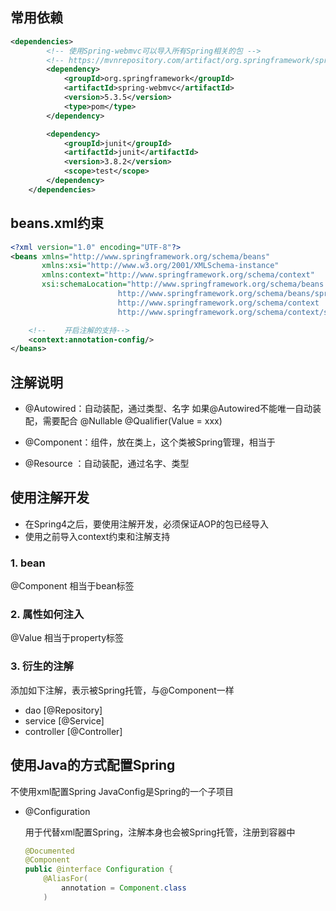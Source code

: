 ## 常用依赖
```xml
<dependencies>
        <!-- 使用Spring-webmvc可以导入所有Spring相关的包 -->
        <!-- https://mvnrepository.com/artifact/org.springframework/springwebmvc -->
        <dependency>
            <groupId>org.springframework</groupId>
            <artifactId>spring-webmvc</artifactId>
            <version>5.3.5</version>
            <type>pom</type>
        </dependency>

        <dependency>
            <groupId>junit</groupId>
            <artifactId>junit</artifactId>
            <version>3.8.2</version>
            <scope>test</scope>
        </dependency>
    </dependencies>
```

## beans.xml约束
```xml
<?xml version="1.0" encoding="UTF-8"?>
<beans xmlns="http://www.springframework.org/schema/beans"
       xmlns:xsi="http://www.w3.org/2001/XMLSchema-instance"
       xmlns:context="http://www.springframework.org/schema/context"
       xsi:schemaLocation="http://www.springframework.org/schema/beans
                        http://www.springframework.org/schema/beans/spring-beans.xsd
                        http://www.springframework.org/schema/context
                        http://www.springframework.org/schema/context/spring-context.xsd">

    <!--    开启注解的支持-->
    <context:annotation-config/>
</beans>
```

## 注解说明
- @Autowired：自动装配，通过类型、名字
    如果@Autowired不能唯一自动装配，需要配合
    @Nullable
    @Qualifier(Value = xxx)
    
- @Component：组件，放在类上，这个类被Spring管理，相当于
              <bean id="user" class="com.wcx.pojo.User"/>

- @Resource ：自动装配，通过名字、类型

## 使用注解开发
- 在Spring4之后，要使用注解开发，必须保证AOP的包已经导入
- 使用之前导入context约束和注解支持

### 1. bean
@Component 相当于bean标签
### 2. 属性如何注入
@Value 相当于property标签
### 3. 衍生的注解
添加如下注解，表示被Spring托管，与@Component一样
- dao [@Repository]
- service [@Service]
- controller [@Controller]

## 使用Java的方式配置Spring
不使用xml配置Spring
JavaConfig是Spring的一个子项目

- @Configuration  

  用于代替xml配置Spring，注解本身也会被Spring托管，注册到容器中

  ```java
  @Documented
  @Component
  public @interface Configuration {
      @AliasFor(
          annotation = Component.class
      )
  ```

  


